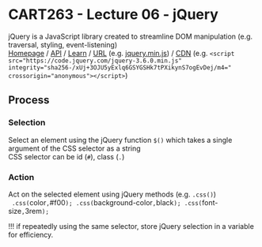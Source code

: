 # CART263 - Lecture 06 - jQuery
jQuery is a JavaScript library created to streamline DOM manipulation (e.g. traversal, styling, event-listening)<br>
[Homepage](https://jquery.com/) / [API](https://api.jquery.com/) / [Learn](https://learn.jquery.com/) / [URL](https://jquery.com/download/) (e.g. [jquery.min.js](https://code.jquery.com/jquery-3.6.0.min.js)) / [CDN](https://releases.jquery.com/) (e.g. `<script src="https://code.jquery.com/jquery-3.6.0.min.js" integrity="sha256-/xUj+3OJU5yExlq6GSYGSHk7tPXikynS7ogEvDej/m4=" crossorigin="anonymous"></script>`)

## Process
### Selection
Select an element using the jQuery function `$()` which takes a single argument of the CSS selector as a string  
CSS selector can be id (`#`), class (`.`)
### Action
Act on the selected element using jQuery methods (e.g. `.css()`)  
`
.css(`color`,`#f00`);
.css(`background-color`,`black`);
.css(`font-size`,`3rem`);
`


!!! if repeatedly using the same selector, store jQuery selection in a variable for efficiency.
